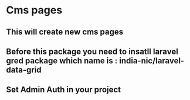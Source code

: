 # Cms pages

## This will create new cms pages

## Before this package you need to insatll laravel gred package which name is :  india-nic/laravel-data-grid

## Set Admin Auth  in your project